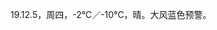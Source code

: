 <link href="../../css/style.css" rel="stylesheet" type="text/css" />

<span class="fzzy">19.12.5，周四，-2℃／-10℃，晴。大风蓝色预警。

